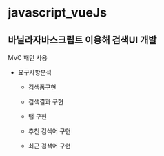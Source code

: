 # javascript_vueJs

## 바닐라자바스크립트 이용해 검색UI 개발

MVC 패턴 사용

- 요구사항분석

  - 검색폼구현

  - 검색결과 구현

  - 탭 구현

  - 추천 검색어 구현

  - 최근 검색어 구현
